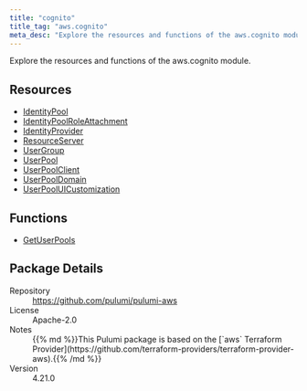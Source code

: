 ```yaml
---
title: "cognito"
title_tag: "aws.cognito"
meta_desc: "Explore the resources and functions of the aws.cognito module."
---
```


<!-- WARNING: this file was generated by Pulumi Docs Generator. -->
<!-- Do not edit by hand unless you're certain you know what you are doing! -->

Explore the resources and functions of the aws.cognito module.

<h2 id="resources">Resources</h2>
<ul class="api">
    <li><a href="identitypool" title="IdentityPool"><span class="symbol resource"></span>IdentityPool</a></li>
    <li><a href="identitypoolroleattachment" title="IdentityPoolRoleAttachment"><span class="symbol resource"></span>IdentityPoolRoleAttachment</a></li>
    <li><a href="identityprovider" title="IdentityProvider"><span class="symbol resource"></span>IdentityProvider</a></li>
    <li><a href="resourceserver" title="ResourceServer"><span class="symbol resource"></span>ResourceServer</a></li>
    <li><a href="usergroup" title="UserGroup"><span class="symbol resource"></span>UserGroup</a></li>
    <li><a href="userpool" title="UserPool"><span class="symbol resource"></span>UserPool</a></li>
    <li><a href="userpoolclient" title="UserPoolClient"><span class="symbol resource"></span>UserPoolClient</a></li>
    <li><a href="userpooldomain" title="UserPoolDomain"><span class="symbol resource"></span>UserPoolDomain</a></li>
    <li><a href="userpooluicustomization" title="UserPoolUICustomization"><span class="symbol resource"></span>UserPoolUICustomization</a></li>
</ul>

<h2 id="functions">Functions</h2>
<ul class="api">
    <li><a href="getuserpools" title="GetUserPools"><span class="symbol function"></span>GetUserPools</a></li>
</ul>

<h2 id="package-details">Package Details</h2>
<dl class="package-details">
	<dt>Repository</dt>
	<dd><a href="https://github.com/pulumi/pulumi-aws">https://github.com/pulumi/pulumi-aws</a></dd>
	<dt>License</dt>
	<dd>Apache-2.0</dd>
	<dt>Notes</dt>
	<dd>{{% md %}}This Pulumi package is based on the [`aws` Terraform Provider](https://github.com/terraform-providers/terraform-provider-aws).{{% /md %}}</dd>
	<dt>Version</dt>
	<dd>4.21.0</dd>
</dl>

